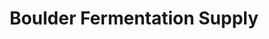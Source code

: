---
title: "Boulder Fermentation Supply"
url: /boulder/boulder-fermentation-supply/
shop: Brauerei
---